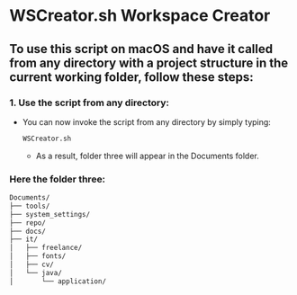 # WSCreator.sh Workspace Creator
## To use this script on macOS and have it called from any directory with a project structure in the current working folder, follow these steps:

### 1. **Use the script from any directory**:
- You can now invoke the script from any directory by simply typing:
  ```bash
  WSCreator.sh
  ```
    - As a result, folder three will appear in the Documents folder.

### Here the folder three:
```bash
Documents/
├── tools/
├── system_settings/
├── repo/
├── docs/
├── it/
│   ├── freelance/
│   ├── fonts/
│   ├── cv/
│   └── java/
│       └── application/
```